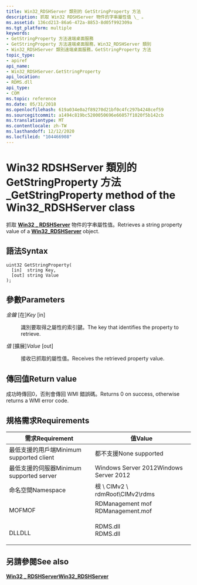 ```yaml
---
title: Win32_RDSHServer 類別的 GetStringProperty 方法
description: 抓取 Win32 RDSHServer 物件的字串屬性值 \_ 。
ms.assetid: 136cd213-86a6-472a-8853-8d05f992309a
ms.tgt_platform: multiple
keywords:
- GetStringProperty 方法遠端桌面服務
- GetStringProperty 方法遠端桌面服務，Win32_RDSHServer 類別
- Win32_RDSHServer 類別遠端桌面服務，GetStringProperty 方法
topic_type:
- apiref
api_name:
- Win32_RDSHServer.GetStringProperty
api_location:
- RDMS.dll
api_type:
- COM
ms.topic: reference
ms.date: 05/31/2018
ms.openlocfilehash: 619a034e0a2f89270d21bf0c4fc297b4248cef59
ms.sourcegitcommit: a1494c819bc5200050696e66057f1020f5b142cb
ms.translationtype: MT
ms.contentlocale: zh-TW
ms.lasthandoff: 12/12/2020
ms.locfileid: "104466908"
---
```

# <a name="getstringproperty-method-of-the-win32_rdshserver-class"></a><span data-ttu-id="1785b-106">Win32 RDSHServer 類別的 GetStringProperty 方法 \_</span><span class="sxs-lookup"><span data-stu-id="1785b-106">GetStringProperty method of the Win32\_RDSHServer class</span></span>

<span data-ttu-id="1785b-107">抓取 [**Win32 \_ RDSHServer**](win32-rdshserver.md) 物件的字串屬性值。</span><span class="sxs-lookup"><span data-stu-id="1785b-107">Retrieves a string property value of a [**Win32\_RDSHServer**](win32-rdshserver.md) object.</span></span>

## <a name="syntax"></a><span data-ttu-id="1785b-108">語法</span><span class="sxs-lookup"><span data-stu-id="1785b-108">Syntax</span></span>


```mof
uint32 GetStringProperty(
  [in]  string Key,
  [out] string Value
);
```



## <a name="parameters"></a><span data-ttu-id="1785b-109">參數</span><span class="sxs-lookup"><span data-stu-id="1785b-109">Parameters</span></span>

<dl> <dt>

<span data-ttu-id="1785b-110">*金鑰* \[在\]</span><span class="sxs-lookup"><span data-stu-id="1785b-110">*Key* \[in\]</span></span>
</dt> <dd>

<span data-ttu-id="1785b-111">識別要取得之屬性的索引鍵。</span><span class="sxs-lookup"><span data-stu-id="1785b-111">The key that identifies the property to retrieve.</span></span>

</dd> <dt>

<span data-ttu-id="1785b-112">*值* \[擴展\]</span><span class="sxs-lookup"><span data-stu-id="1785b-112">*Value* \[out\]</span></span>
</dt> <dd>

<span data-ttu-id="1785b-113">接收已抓取的屬性值。</span><span class="sxs-lookup"><span data-stu-id="1785b-113">Receives the retrieved property value.</span></span>

</dd> </dl>

## <a name="return-value"></a><span data-ttu-id="1785b-114">傳回值</span><span class="sxs-lookup"><span data-stu-id="1785b-114">Return value</span></span>

<span data-ttu-id="1785b-115">成功時傳回0，否則會傳回 WMI 錯誤碼。</span><span class="sxs-lookup"><span data-stu-id="1785b-115">Returns 0 on success, otherwise returns a WMI error code.</span></span>

## <a name="requirements"></a><span data-ttu-id="1785b-116">規格需求</span><span class="sxs-lookup"><span data-stu-id="1785b-116">Requirements</span></span>



| <span data-ttu-id="1785b-117">需求</span><span class="sxs-lookup"><span data-stu-id="1785b-117">Requirement</span></span> | <span data-ttu-id="1785b-118">值</span><span class="sxs-lookup"><span data-stu-id="1785b-118">Value</span></span> |
|-------------------------------------|---------------------------------------------------------------------------------------------|
| <span data-ttu-id="1785b-119">最低支援的用戶端</span><span class="sxs-lookup"><span data-stu-id="1785b-119">Minimum supported client</span></span><br/> | <span data-ttu-id="1785b-120">都不支援</span><span class="sxs-lookup"><span data-stu-id="1785b-120">None supported</span></span><br/>                                                                   |
| <span data-ttu-id="1785b-121">最低支援的伺服器</span><span class="sxs-lookup"><span data-stu-id="1785b-121">Minimum supported server</span></span><br/> | <span data-ttu-id="1785b-122">Windows Server 2012</span><span class="sxs-lookup"><span data-stu-id="1785b-122">Windows Server 2012</span></span><br/>                                                              |
| <span data-ttu-id="1785b-123">命名空間</span><span class="sxs-lookup"><span data-stu-id="1785b-123">Namespace</span></span><br/>                | <span data-ttu-id="1785b-124">根 \\ CIMv2 \\ rdm</span><span class="sxs-lookup"><span data-stu-id="1785b-124">Root\\CIMv2\\rdms</span></span><br/>                                                                |
| <span data-ttu-id="1785b-125">MOF</span><span class="sxs-lookup"><span data-stu-id="1785b-125">MOF</span></span><br/>                      | <dl> <span data-ttu-id="1785b-126"><dt>RDManagement mof</dt></span><span class="sxs-lookup"><span data-stu-id="1785b-126"><dt>RDManagement.mof</dt></span></span> </dl> |
| <span data-ttu-id="1785b-127">DLL</span><span class="sxs-lookup"><span data-stu-id="1785b-127">DLL</span></span><br/>                      | <dl> <span data-ttu-id="1785b-128"><dt>RDMS.dll</dt></span><span class="sxs-lookup"><span data-stu-id="1785b-128"><dt>RDMS.dll</dt></span></span> </dl>         |



## <a name="see-also"></a><span data-ttu-id="1785b-129">另請參閱</span><span class="sxs-lookup"><span data-stu-id="1785b-129">See also</span></span>

<dl> <dt>

[<span data-ttu-id="1785b-130">**Win32 \_ RDSHServer**</span><span class="sxs-lookup"><span data-stu-id="1785b-130">**Win32\_RDSHServer**</span></span>](win32-rdshserver.md)
</dt> </dl>

 

 





